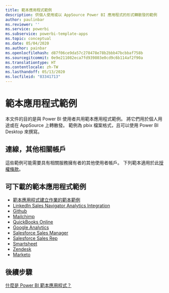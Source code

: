 ```yaml
---
title: 範本應用程式範例
description: 供個人使用或以 AppSource Power BI 應用程式的形式轉散發的範例
author: paulinbar
ms.reviewer: ''
ms.service: powerbi
ms.subservice: powerbi-template-apps
ms.topic: conceptual
ms.date: 05/04/2020
ms.author: painbar
ms.openlocfilehash: d87f06ce9da57c278478e78b2bbb47bcbbaf758b
ms.sourcegitcommit: 0e9e211082eca7fd939803e0cd9c6b114af2f90a
ms.translationtype: HT
ms.contentlocale: zh-TW
ms.lasthandoff: 05/13/2020
ms.locfileid: "83341713"
---
```

# <a name="template-apps-samples"></a>範本應用程式範例

本文件的目的是與 Power BI 使用者共用範本應用程式範例。 將它們用於個人用途或在 AppSource 上轉散發。 範例為 pbix 檔案格式，且可以使用 Power BI Desktop 來撰寫。

## <a name="connection-additional-related-accounts"></a>連線，其他相關帳戶

這些範例可能需要具有相關服務擁有者的其他使用者帳戶。  下列範本適用於此[授權條款](https://templateapps.blob.core.windows.net/sampletemplateapps/Sample-Templates-for-app-on-appsource.pdf)。

## <a name="downloadable-template-apps-samples"></a>可下載的範本應用程式範例

* [範本應用程式建立作業的範本範例](https://templateapps.blob.core.windows.net/sampletemplateapps/TemplateforTemplateApps.zip)
* [LinkedIn Sales Navigator Analytics Integration](https://templateapps.blob.core.windows.net/sampletemplateapps/SalesNavigatorTemplate.pbix)
* [Github](https://templateapps.blob.core.windows.net/sampletemplateapps/GitHub.pbix)
* [Mailchimp](https://templateapps.blob.core.windows.net/sampletemplateapps/MailChimp.pbix)
* [QuickBooks Online](https://templateapps.blob.core.windows.net/sampletemplateapps/QuickBooksOnline.pbix)
* [Google Analytics](https://templateapps.blob.core.windows.net/sampletemplateapps/GoogleAnalytics.pbix)
* [Salesforce Sales Manager](https://templateapps.blob.core.windows.net/sampletemplateapps/SalesforceSalesManager.pbix)
* [Salesforce Sales Rep](https://templateapps.blob.core.windows.net/sampletemplateapps/SalesforceSalesRep.pbix)
* [Smartsheet](https://templateapps.blob.core.windows.net/sampletemplateapps/Smartsheet.pbix)
* [Zendesk](https://templateapps.blob.core.windows.net/sampletemplateapps/Zendesk.pbix)
* [Marketo](https://templateapps.blob.core.windows.net/sampletemplateapps/Marketo.pbix)

## <a name="next-steps"></a>後續步驟

[什麼是 Power BI 範本應用程式？](service-template-apps-overview.md)
